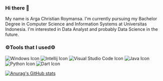 ### Hi there 👋

My name is Arga Christian Roymansa. I'm currently pursuing my Bachelor Degree in Computer Science and Information Systems at Universitas Indonesia. I'm interested in Data Analyst and probably Data Science in the future. 

### ⚙️Tools that I used⚙️
![Windows Icon](https://img.shields.io/badge/OS-Windows-informational?style=flat&logo=windows&logoColor=blue&color=000000)
![Intellij Icon](https://img.shields.io/badge/Editor-IntelliJ_IDEA-informational?style=flat&logo=intellij-idea&logoColor=blue&color=000000)
![Visual Studio Code Icon](https://img.shields.io/badge/Editor-VS_Code-informational?style=flat&logo=visual-studio-code&logoColor=blue&color=000000)
![Java Icon](https://img.shields.io/badge/Code-Java-informational?style=flat&logo=java&logoColor=blue&color=000000)
![Python Icon](https://img.shields.io/badge/Code-Python-informational?style=flat&logo=python&logoColor=blue&color=000000)
![Dart Icon](https://img.shields.io/badge/Code-Dart-informational?style=flat&logo=dart&logoColor=blue&color=000000)

[![Anurag's GitHub stats](https://github-readme-stats.vercel.app/api/?username=argaaaaea&count_private=true&theme=tokyonight&showicons=true)](https://github.com/anuraghazra/github-readme-stats)
